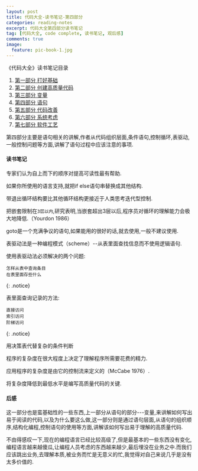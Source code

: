 ```yaml
---
layout: post
title: 代码大全-读书笔记-第四部分
categories: reading-notes
excerpt: 代码大全第四部分读书笔记
tag: [代码大全, code complete, 读书笔记, 观后感]
comments: true
image:
  feature: pic-book-1.jpg
---
```


《代码大全》读书笔记目录

1. [第一部分 打好基础](http://www.whysodiao.com/reading-notes/code-complete-note-part-1/)
2. [第二部分 创建高质量代码](http://www.whysodiao.com/reading-notes/code-complete-note-part-2/)
3. [第三部分 变量](http://www.whysodiao.com/reading-notes/code-complete-note-part-3/)
4. [第四部分 语句](http://www.whysodiao.com/reading-notes/code-complete-note-part-4/)
5. [第五部分 代码改善](http://www.whysodiao.com/reading-notes/code-complete-note-part-5/)
6. [第六部分 系统考虑](http://www.whysodiao.com/reading-notes/code-complete-note-part-6/)
7. [第七部分 软件工艺](http://www.whysodiao.com/reading-notes/code-complete-note-part-7/)


第四部分主要是语句相关的讲解,作者从代码组织层面,条件语句,控制循环,表驱动,一般控制问题等方面,讲解了语句过程中应该注意的事项.

#### 读书笔记

专家们认为自上而下的顺序对提高可读性最有帮助.

如果你所使用的语言支持,就把if else语句串替换成其他结构.

带退出循环结构要比其他循环结构更接近于人类思考迭代型控制.

把嵌套限制在`3层以内`,研究表明,当嵌套超出3层以后,程序员对循环的理解能力会极大地降低.（Yourdon 1986）

goto是一个充满争议的语句,如果能用的很好的话,就去使用,一般不建议使用.

表驱动法是一种编程模式（scheme）--从表里面查找信息而不使用逻辑语句.

使用表驱动法必须解决的两个问题:

    怎样从表中查询条目
    在表里面存些什么
{: .notice}

表里面查询记录的方法:

    直接访问
    索引访问
    阶梯访问
{: .notice}

用决策表代替复杂的条件判断

程序的复杂度在很大程度上决定了理解程序所需要花费的精力.

应用程序的复杂度是由它的控制流来定义的（McCabe 1976）.

将复杂度降低到最低水平是编写高质量代码的关键.

#### 后感

这一部分也是蛮基础性的一些东西,上一部分从语句的部分---变量,来讲解如何写出易于阅读的代码,以及为什么要这么做,这一部分则是通过语句层面,从语句的组织顺序,结构化编程,控制语句的使用等方面,讲解该如何写出易于理解的高质量代码.

不由得感叹一下,现在的编程语言已经比较高级了,但是最基本的一些东西没有变化,编程语言越来越傻瓜,让编程人员考虑的东西越来越少,最后埋没在业务之中.而我们应该跳出业务,去理解本质,被业务而忙是无意义的忙,我觉得对自己来说几乎是没有太多价值的.

